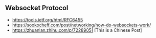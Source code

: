 ## Websocket Protocol

* https://tools.ietf.org/html/RFC6455
* https://sookocheff.com/post/networking/how-do-websockets-work/
* https://zhuanlan.zhihu.com/p/72289051 [This is a Chinese Post]